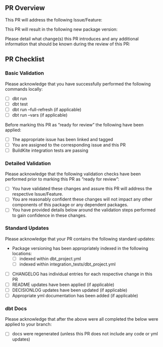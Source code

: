 ## PR Overview
This PR will address the following Issue/Feature:

This PR will result in the following new package version:
<!--- Please add details around your decision for breaking vs non-breaking version upgrade -->

Please detail what change(s) this PR introduces and any additional information that should be known during the review of this PR:

## PR Checklist
### Basic Validation
Please acknowledge that you have successfully performed the following commands locally:
- [ ] dbt run
- [ ] dbt test
- [ ] dbt run –full-refresh (if applicable)
- [ ] dbt run –vars (if applicable)

Before marking this PR as “ready for review” the following have been applied:
- [ ] The appropriate issue has been linked and tagged
- [ ] You are assigned to the corresponding issue and this PR
- [ ] BuildKite integration tests are passing

### Detailed Validation
Please acknowledge that the following validation checks have been performed prior to marking this PR as “ready for review”:
- [ ] You have validated these changes and assure this PR will address the respective Issue/Feature.
- [ ] You are reasonably confident these changes will not impact any other components of this package or any dependent packages.
- [ ] You have provided details below around the validation steps performed to gain confidence in these changes.

### Standard Updates
Please acknowledge that your PR contains the following standard updates:
- Package versioning has been appropriately indexed in the following locations:
    - [ ] indexed within dbt_project.yml
    - [ ] indexed within integration_tests/dbt_project.yml
- [ ] CHANGELOG has individual entries for each respective change in this PR
- [ ] README updates have been applied (if applicable)
    <!--- Remember to check the following README locations for common updates. →
        <!--- Suggested install range (needed for breaking changes) →
        <!--- Dependency matrix is appropriately updated (if applicable) →
        <!--- New variable documentation (if applicable) -->
- [ ] DECISIONLOG updates have been updated (if applicable)
- [ ] Appropriate yml documentation has been added (if applicable)

### dbt Docs
Please acknowledge that after the above were all completed the below were applied to your branch:
- [ ] docs were regenerated (unless this PR does not include any code or yml updates)
